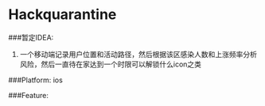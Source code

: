 # Hackquarantine

###暂定IDEA:
1. 一个移动端记录用户位置和活动路径，然后根据该区感染人数和上涨频率分析风险，然后一直待在家达到一个时限可以解锁什么icon之类

###Platform: ios

###Feature: 
